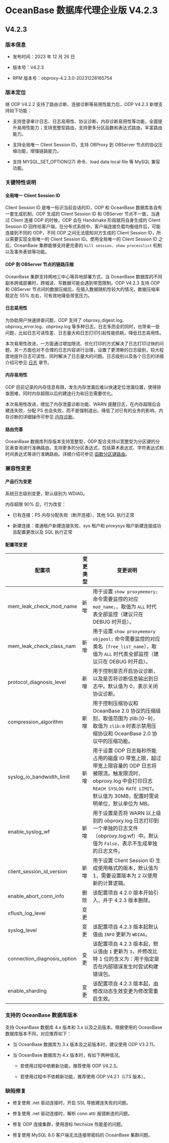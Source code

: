 # OceanBase 数据库代理企业版 V4.2.3

## V4.2.3

### 版本信息

* 发布时间：2023 年 12 月 26 日

* 版本号：V4.2.3

* RPM 版本号：obproxy-4.2.3.0-20231226165754

### 版本定位

继 ODP V4.2.2 支持了路由诊断、连接诊断等易用性能力后，ODP V4.2.3 新增支持如下功能：

* 支持登录审计日志、日志易用性、协议诊断、内存诊断易用性等功能，全面提升易用性能力；支持宽整型路由，支持更多分区函数和表达式路由，丰富路由能力。

* 支持全局唯一 Client Session ID，支持 OBProxy 到 OBServer 节点的协议压缩功能，增强链路能力。

* 支持 MYSQL_SET_OPTION(27) 命令、load data local file 等 MySQL 兼容功能。

### 关键特性说明

#### 全局唯一 Client Session ID

Client Session ID 是唯一标识当前会话的ID，ODP 和 OceanBase 数据库各自有一套生成机制，ODP 生成的 Client Session ID 和 OBServer 节点不一致，当通过 Client 连接 ODP 的时候，ODP 会在 Handshake 阶段就将自身生成的 Client Session ID 回传给客户端，在分布式系统中，客户端连接负载均衡组件后，可能连接到不同的 ODP，不同 ODP 之间无法感知对方生成的 Client Session ID，所以需要实现全局唯一的 Client Session ID。使用全局唯一的 Client Session ID 之后，OceanBase 集群能够支持更完善的 `kill session`、`show processlist` 机制以及事务表锁等功能。

#### ODP 到 OBServer 节点的链路压缩

OceanBase 集群支持两地三中心等异地部署方式，当 OceanBase 数据库的不同副本跨城部署时，跨城读、写数据可能会遇到带宽限制。ODP V4.2.3 支持 ODP 和 OBServer 节点间的数据压缩后，在插入数据随机性较大的情况，数据压缩率稳定在 55% 左右，可有效地降低带宽压力。

#### 日志易用性

为协助用户快速排查问题，ODP 支持了 obproxy_digest.log、obproxy_error.log、obproxy.log 等多种日志。日志多而全的同时，也带来一些问题，比如日志可读性差、日志量大和日志打印引起性能损耗，降低日志易用性。

本次易用性改进，一方面通过增加限流、优化打印的方式解决了日志打印过快的问题，另一方面也对不合理的日志内容进行治理，设置了更清晰的日志级别，较大程度地提升日志可读性，同时解决了日志量大的问题。日志级别以及各个日志的详细介绍可参见 [日志](../../../650.log/100.overview-of-logs.md) 章节。

#### 内存易用性

ODP 目前记录的内存信息有限，发生内存泄漏后难以快速定位泄漏位置，使得排查困难，同时内存超限以后的建连行为和日志需要优化。

本次易用性改进，增加了内存泄露诊断功能、WARN 提醒日志，在内存超限后会建连失败，分配 PS 也会失败，而不是强制退出，降低了对已有的业务的影响。内存诊断的详细操作可参见 [内存诊断](../../../900.o-m-guide/500.memory-diagnosis.md)。

#### 路由完善

OceanBase 数据库列存版本支持宽整型，ODP 配合支持以宽整型为分区键的分区表查询进行准确路由。支持更多的分区表达式，包括算术表达式、字符表达式和时间表达式等进行准确路由。详细介绍可参见 [函数分区键路由](../../../600.data-routing/700.expression-routing/100.overview-of-expression-routing.md)。

### 兼容性变更

#### 产品行为变更

系统日志级别变更，默认级别为 WDIAG。

内存超限 90% 后，行为改变：

* 已有连接：PS 内存分配失败（断开连接）、其他 SQL 执行正常

* 新建连接：普通租户新建连接失败、sys 租户和 proxysys 租户新建连接成功且配置更改以及 SQL 执行正常

#### 配置项变更

| 配置项   | 变更类型  | 变更说明   |
|----------|----------|-----------|
| mem_leak_check_mod_name | 新增  | 用于设置 `show proxymemory;` 命令需要监控的对应 `mod_name`，，取值为 `ALL` 时代表全部监控（建议只在 DEBUG 时开启）。 |
| mem_leak_check_class_nam | 新增  | 用于设置 `show proxymemory objpool;` 命令需要监控的对应类名（`free_list_name`），取值为 `ALL` 时代表全部监控（建议只在 DEBUG 时开启）。 |
| protocol_diagnosis_level | 新增  | 用于控制是否开启协议诊断，以及是否将诊断信息输出到日志中。默认值为 0，表示关闭协议诊断。 |
| compression_algorithm | 新增  | 用于控制压缩协议和 OceanBase 2.0 协议的压缩级别，取值范围为 zlib:[0-9]，取值为 `zlib:0` 时表示禁用压缩协议和 OceanBase 2.0 协议中的压缩功能。 |
| syslog_io_bandwidth_limit | 新增  | 用于设置 ODP 日志每秒所能占用的磁盘 IO 带宽上限，超过带宽上限容量的 ODP 日志将被限流。触发限流时，obproxy.log 中会打印日志 `REACH SYSLOG RATE LIMIT`。默认值为 30MB，配置时需说明单位，默认单位为 MB。 |
| enable_syslog_wf | 新增  | 用于设置是否将 WARN 以上级别的 obproxy.log 日志打印到一个单独的日志文件（obproxy.log.wf）中。默认值为 `False`，表示不生成单独的日志文件。 |
| client_session_id_version | 新增  | 用于设置 Client Session ID 生成使用格式的版本，默认值为 1，需要设置版本为 2 以使用新的计算逻辑。  |
| enable_abort_conn_info   | 删除   | 该配置项自 4.2.0 版本开始引入，并于 4.2.3 版本删除。  |
| xflush_log_level        | 变更  |  | 该配置项自 4.2.3 版本起默认值由 `INFO`  更新为  `ERROR`。  |
| syslog_level         | 变更    | 该配置项自 4.2.3 版本起默认值由 `INFO`  更新为  `WDIAG`。  |
| connection_diagnosis_option | 变更   | 该配置项自 4.2.3 版本起，默认值由 `1` 更新为 `3`，并修改比特 1 位的含义为：用于指定是否在内部错误发生时尝试构建错误包。 |
| enable_sharding   | 变更    | 该配置项自 4.2.3 版本起，由修改动态生效变更为修改需重启生效。 |

### 支持的 OceanBase 数据库版本

支持 OceanBase 数据库 4.x 版本和 3.x 以及之前版本。根据使用的 OceanBase 数据库版本不同，对应推荐如下：

* 当 OceanBase 数据库为 3.x 版本及之前版本时，建议使用 ODP V3.2.11。

* 当 OceanBase 数据库为 4.x 版本时，有如下两种情况。
  
  * 若使用过程中依赖新功能，推荐使用 ODP V4.2.3。
  
  * 若使用过程中不依赖新功能，推荐使用 ODP V4.2.1（LTS 版本）。

### 缺陷修复

* 修复使用 .net 驱动连接时，开启 SSL 导致建连失败的问题。

* 修复使用 .net 驱动连接时，解析 conn attr 报错断连的问题。

* 修复 ODP 连接集群，使用游标 fetchsize 性能差的问题。

* 修复使用 MySQL 8.0 客户端无法连接带密码的 OceanBase 集群问题。
